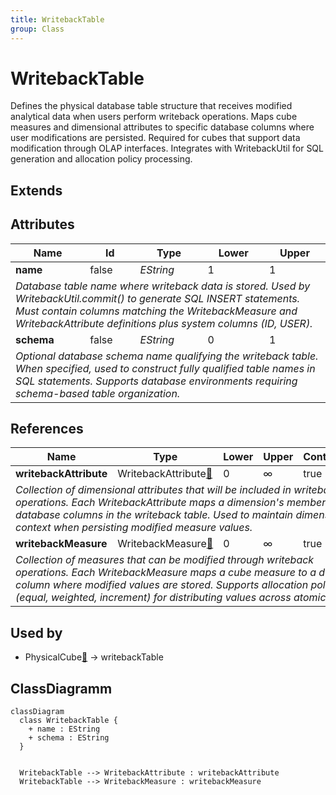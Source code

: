 ```yaml
---
title: WritebackTable
group: Class
---
```


# WritebackTable<a name="class-writebacktable"></a>

Defines the physical database table structure that receives modified analytical data when users perform writeback operations. Maps cube measures and dimensional attributes to specific database columns where user modifications are persisted. Required for cubes that support data modification through OLAP interfaces. Integrates with WritebackUtil for SQL generation and allocation policy processing.
## Extends

## Attributes

<table>
  <thead>
    <tr>
      <th>Name</th>
      <th>Id</th>
      <th>Type</th>
      <th>Lower</th>
      <th>Upper</th>
    </tr>
  </thead>
  <tbody>
    <tr>
      <td><strong>name</strong></td>
      <td>false</td>
      <td><em>EString</em></td>
      <td>1</td>
      <td>1</td>
    </tr>
    <tr>
      <td colspan="5"><em>Database table name where writeback data is stored. Used by WritebackUtil.commit() to generate SQL INSERT statements. Must contain columns matching the WritebackMeasure and WritebackAttribute definitions plus system columns (ID, USER).</em></td>
    </tr>
    <tr>
      <td><strong>schema</strong></td>
      <td>false</td>
      <td><em>EString</em></td>
      <td>0</td>
      <td>1</td>
    </tr>
    <tr>
      <td colspan="5"><em>Optional database schema name qualifying the writeback table. When specified, used to construct fully qualified table names in SQL statements. Supports database environments requiring schema-based table organization.</em></td>
    </tr>
  </tbody>
</table>

## References

<table>
  <thead>
    <tr>
      <th>Name</th>
      <th>Type</th>
      <th>Lower</th>
      <th>Upper</th>
      <th>Containment</th>
    </tr>
  </thead>
  <tbody>
    <tr>
      <td><strong>writebackAttribute</strong></td>
      <td>WritebackAttribute<a href="./class-WritebackAttribute">🔗</a></td>
      <td>0</td>
      <td>&infin;</td>
      <td>true</td>
    </tr>
    <tr>
      <td colspan="5"><em>Collection of dimensional attributes that will be included in writeback operations. Each WritebackAttribute maps a dimension's members to database columns in the writeback table. Used to maintain dimensional context when persisting modified measure values.</em></td>
    </tr>
    <tr>
      <td><strong>writebackMeasure</strong></td>
      <td>WritebackMeasure<a href="./class-WritebackMeasure">🔗</a></td>
      <td>0</td>
      <td>&infin;</td>
      <td>true</td>
    </tr>
    <tr>
      <td colspan="5"><em>Collection of measures that can be modified through writeback operations. Each WritebackMeasure maps a cube measure to a database column where modified values are stored. Supports allocation policies (equal, weighted, increment) for distributing values across atomic cells.</em></td>
    </tr>
  </tbody>
</table>



## Used by

- PhysicalCube[🔗](./class-PhysicalCube) → writebackTable

## ClassDiagramm

```mermaid
classDiagram
  class WritebackTable {
    + name : EString
    + schema : EString
  }


  WritebackTable --> WritebackAttribute : writebackAttribute
  WritebackTable --> WritebackMeasure : writebackMeasure

```
